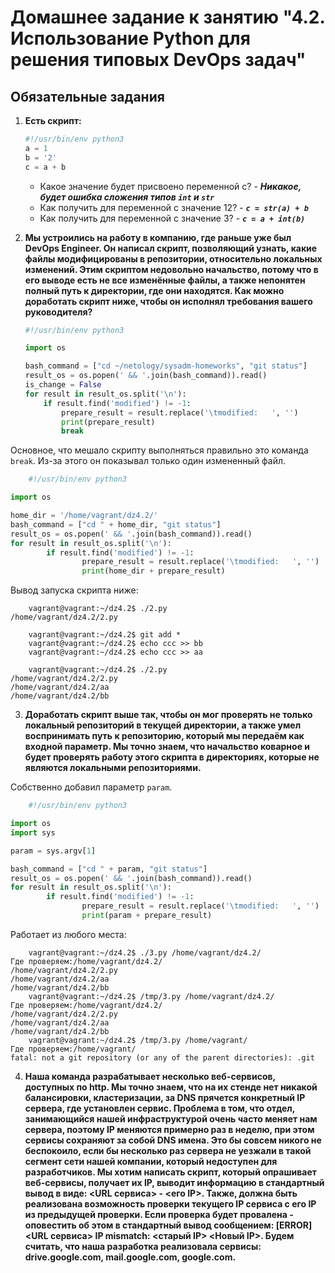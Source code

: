 # Домашнее задание к занятию "4.2. Использование Python для решения типовых DevOps задач"

## Обязательные задания

1. **Есть скрипт:**
	```python
    #!/usr/bin/env python3
	a = 1
	b = '2'
	c = a + b
	```
	* Какое значение будет присвоено переменной c? - ***Никакое, будет ошибка сложения типов `int` и `str`***
	* Как получить для переменной c значение 12? - ***`c = str(a) + b`***
	* Как получить для переменной c значение 3? - ***`c = a + int(b)`***

2. **Мы устроились на работу в компанию, где  раньше уже был DevOps Engineer. Он написал скрипт, позволяющий узнать, какие файлы модифицированы в репозитории, относительно локальных изменений. Этим скриптом недовольно начальство, потому что в его выводе есть не все изменённые файлы, а также непонятен полный путь к директории, где они находятся. Как можно доработать скрипт ниже, чтобы он исполнял требования вашего руководителя?**

	```python
    #!/usr/bin/env python3

    import os

	bash_command = ["cd ~/netology/sysadm-homeworks", "git status"]
	result_os = os.popen(' && '.join(bash_command)).read()
    is_change = False
	for result in result_os.split('\n'):
        if result.find('modified') != -1:
            prepare_result = result.replace('\tmodified:   ', '')
            print(prepare_result)
            break

	```  
 Основное, что мешало скрипту выполняться правильно это команда `break`. Из-за этого он показывал только один измененный файл.  
```python
    #!/usr/bin/env python3

import os

home_dir = '/home/vagrant/dz4.2/'
bash_command = ["cd " + home_dir, "git status"]
result_os = os.popen(' && '.join(bash_command)).read()
for result in result_os.split('\n'):
        if result.find('modified') != -1:
                prepare_result = result.replace('\tmodified:   ', '')
                print(home_dir + prepare_result)

```  
Вывод запуска скрипта ниже:  
```  
 	vagrant@vagrant:~/dz4.2$ ./2.py
/home/vagrant/dz4.2/2.py  
  
	vagrant@vagrant:~/dz4.2$ git add *
	vagrant@vagrant:~/dz4.2$ echo ccc >> bb
	vagrant@vagrant:~/dz4.2$ echo ccc >> aa

	vagrant@vagrant:~/dz4.2$ ./2.py
/home/vagrant/dz4.2/2.py
/home/vagrant/dz4.2/aa
/home/vagrant/dz4.2/bb
  ```

3. **Доработать скрипт выше так, чтобы он мог проверять не только локальный репозиторий в текущей директории, а также умел воспринимать путь к репозиторию, который мы передаём как входной параметр. Мы точно знаем, что начальство коварное и будет проверять работу этого скрипта в директориях, которые не являются локальными репозиториями.**  
  
Собственно добавил параметр `param`.  
```python
    #!/usr/bin/env python3

import os
import sys

param = sys.argv[1]

bash_command = ["cd " + param, "git status"]
result_os = os.popen(' && '.join(bash_command)).read()
for result in result_os.split('\n'):
        if result.find('modified') != -1:
                prepare_result = result.replace('\tmodified:   ', '')
                print(param + prepare_result)
```  
Работает из любого места:
```  
  	vagrant@vagrant:~/dz4.2$ ./3.py /home/vagrant/dz4.2/
Где проверяем:/home/vagrant/dz4.2/
/home/vagrant/dz4.2/2.py
/home/vagrant/dz4.2/aa
/home/vagrant/dz4.2/bb
	vagrant@vagrant:~/dz4.2$ /tmp/3.py /home/vagrant/dz4.2/
Где проверяем:/home/vagrant/dz4.2/
/home/vagrant/dz4.2/2.py
/home/vagrant/dz4.2/aa
/home/vagrant/dz4.2/bb
	vagrant@vagrant:~/dz4.2$ /tmp/3.py /home/vagrant/
Где проверяем:/home/vagrant/
fatal: not a git repository (or any of the parent directories): .git
  ```

4. **Наша команда разрабатывает несколько веб-сервисов, доступных по http. Мы точно знаем, что на их стенде нет никакой балансировки, кластеризации, за DNS прячется конкретный IP сервера, где установлен сервис. Проблема в том, что отдел, занимающийся нашей инфраструктурой очень часто меняет нам сервера, поэтому IP меняются примерно раз в неделю, при этом сервисы сохраняют за собой DNS имена. Это бы совсем никого не беспокоило, если бы несколько раз сервера не уезжали в такой сегмент сети нашей компании, который недоступен для разработчиков. Мы хотим написать скрипт, который опрашивает веб-сервисы, получает их IP, выводит информацию в стандартный вывод в виде: <URL сервиса> - <его IP>. Также, должна быть реализована возможность проверки текущего IP сервиса c его IP из предыдущей проверки. Если проверка будет провалена - оповестить об этом в стандартный вывод сообщением: [ERROR] <URL сервиса> IP mismatch: <старый IP> <Новый IP>. Будем считать, что наша разработка реализовала сервисы: drive.google.com, mail.google.com, google.com.**  
  


